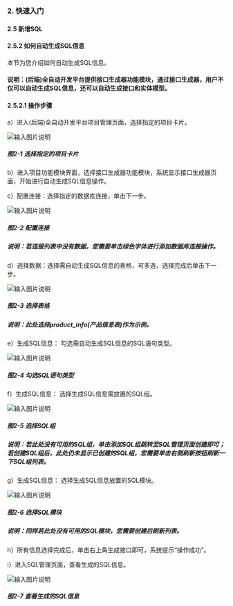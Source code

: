 ### 2. 快速入门

#### 2.5 新增SQL

#### 2.5.2 如何自动生成SQL信息

本节为您介绍如何自动生成SQL信息。

#### 说明：(后端)全自动开发平台提供接口生成器功能模块，通过接口生成器，用户不仅可以自动生成SQL信息，还可以自动生成接口和实体模型。

#### 2.5.2.1 操作步骤

a）进入(后端)全自动开发平台项目管理页面，选择指定的项目卡片。

![输入图片说明](../../../../images/SoFlu%EF%BC%88%E5%90%8E%E7%AB%AF%EF%BC%89%E5%BC%80%E5%8F%91%E5%B9%B3%E5%8F%B0/1.%20%E6%9C%80%E6%96%B0%E7%89%88%E6%9C%AC%20-%20%E6%9B%B4%E6%96%B0%E6%97%A5%E6%9C%9F%20-%202022.10.08/2.%20%E5%BF%AB%E9%80%9F%E5%85%A5%E9%97%A8/5.%20%E6%96%B0%E5%A2%9ESQL/2-1.png)

##### 图2-1 选择指定的项目卡片

b）进入项目功能模块界面，选择接口生成器功能模块，系统显示接口生成器页面，开始进行自动生成SQL信息操作。

c）配置连接：选择指定的数据库连接，单击下一步。

![输入图片说明](../../../../images/SoFlu%EF%BC%88%E5%90%8E%E7%AB%AF%EF%BC%89%E5%BC%80%E5%8F%91%E5%B9%B3%E5%8F%B0/1.%20%E6%9C%80%E6%96%B0%E7%89%88%E6%9C%AC%20-%20%E6%9B%B4%E6%96%B0%E6%97%A5%E6%9C%9F%20-%202022.10.08/2.%20%E5%BF%AB%E9%80%9F%E5%85%A5%E9%97%A8/5.%20%E6%96%B0%E5%A2%9ESQL/2-2.png)

##### 图2-2 配置连接

##### 说明：若连接列表中没有数据，您需要单击绿色字体进行添加数据库连接操作。

d）选择数据：选择需自动生成SQL信息的表格，可多选，选择完成后单击下一步。

![输入图片说明](../../../../images/SoFlu%EF%BC%88%E5%90%8E%E7%AB%AF%EF%BC%89%E5%BC%80%E5%8F%91%E5%B9%B3%E5%8F%B0/1.%20%E6%9C%80%E6%96%B0%E7%89%88%E6%9C%AC%20-%20%E6%9B%B4%E6%96%B0%E6%97%A5%E6%9C%9F%20-%202022.10.08/2.%20%E5%BF%AB%E9%80%9F%E5%85%A5%E9%97%A8/5.%20%E6%96%B0%E5%A2%9ESQL/2-3.png)

##### 图2-3 选择表格

##### 说明：此处选择product_info(产品信息表)作为示例。

e）生成SQL信息： 勾选需自动生成SQL信息的SQL语句类型。

![输入图片说明](../../../../images/SoFlu%EF%BC%88%E5%90%8E%E7%AB%AF%EF%BC%89%E5%BC%80%E5%8F%91%E5%B9%B3%E5%8F%B0/1.%20%E6%9C%80%E6%96%B0%E7%89%88%E6%9C%AC%20-%20%E6%9B%B4%E6%96%B0%E6%97%A5%E6%9C%9F%20-%202022.10.08/2.%20%E5%BF%AB%E9%80%9F%E5%85%A5%E9%97%A8/5.%20%E6%96%B0%E5%A2%9ESQL/2-4.png)

##### 图2-4 勾选SQL语句类型

f）生成SQL信息： 选择生成SQL信息需放置的SQL组。

![输入图片说明](../../../../images/SoFlu%EF%BC%88%E5%90%8E%E7%AB%AF%EF%BC%89%E5%BC%80%E5%8F%91%E5%B9%B3%E5%8F%B0/1.%20%E6%9C%80%E6%96%B0%E7%89%88%E6%9C%AC%20-%20%E6%9B%B4%E6%96%B0%E6%97%A5%E6%9C%9F%20-%202022.10.08/2.%20%E5%BF%AB%E9%80%9F%E5%85%A5%E9%97%A8/5.%20%E6%96%B0%E5%A2%9ESQL/2-5.png)

##### 图2-5 选择SQL组

##### 说明：若此处没有可用的SQL组，单击添加SQL组跳转至SQL管理页面创建即可；若创建SQL组后，此处仍未显示已创建的SQL组，您需要单击右侧刷新按钮刷新一下SQL组列表。

g）生成SQL信息： 选择生成SQL信息放置的SQL模块。

![输入图片说明](../../../../images/SoFlu%EF%BC%88%E5%90%8E%E7%AB%AF%EF%BC%89%E5%BC%80%E5%8F%91%E5%B9%B3%E5%8F%B0/1.%20%E6%9C%80%E6%96%B0%E7%89%88%E6%9C%AC%20-%20%E6%9B%B4%E6%96%B0%E6%97%A5%E6%9C%9F%20-%202022.10.08/2.%20%E5%BF%AB%E9%80%9F%E5%85%A5%E9%97%A8/5.%20%E6%96%B0%E5%A2%9ESQL/2-6.png)

##### 图2-6 选择SQL模块

##### 说明：同样若此处没有可用的SQL模块，您需要创建后刷新列表。

h）所有信息选择完成后，单击右上角生成接口即可，系统提示“操作成功”。

i）进入SQL管理页面，查看生成的SQL信息。

![输入图片说明](../../../../images/SoFlu%EF%BC%88%E5%90%8E%E7%AB%AF%EF%BC%89%E5%BC%80%E5%8F%91%E5%B9%B3%E5%8F%B0/1.%20%E6%9C%80%E6%96%B0%E7%89%88%E6%9C%AC%20-%20%E6%9B%B4%E6%96%B0%E6%97%A5%E6%9C%9F%20-%202022.10.08/2.%20%E5%BF%AB%E9%80%9F%E5%85%A5%E9%97%A8/5.%20%E6%96%B0%E5%A2%9ESQL/2-7.png)

##### 图2-7 查看生成的SQL信息
